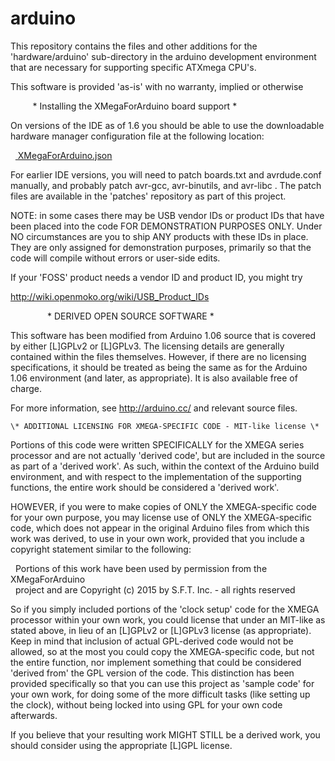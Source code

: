 arduino
=======

This repository contains the files and other additions for the 
'hardware/arduino' sub-directory in the arduino development environment 
that are necessary for supporting specific ATXmega CPU's.

This software is provided 'as-is' with no warranty, implied or otherwise


&nbsp;&nbsp;&nbsp;&nbsp;&nbsp;&nbsp;&nbsp;&nbsp;&nbsp;\* Installing the XMegaForArduino board support \*

On versions of the IDE as of 1.6 you should be able to use the downloadable
hardware manager configuration file at the following location:

&nbsp;&nbsp;<a href="https://raw.githubusercontent.com/XMegaForArduino/IDE/master/XMegaForArduino.json">
XMegaForArduino.json</a>

For earlier IDE versions, you will need to patch boards.txt and avrdude.conf
manually, and probably patch avr-gcc, avr-binutils, and avr-libc .  The patch
files are available in the 'patches' repository as part of this project.



NOTE:  in some cases there may be USB vendor IDs or product IDs that have
been placed into the code FOR DEMONSTRATION PURPOSES ONLY.  Under NO
circumstances are you to ship ANY products with these IDs in place.  They
are only assigned for demonstration purposes, primarily so that the code
will compile without errors or user-side edits.

If your 'FOSS' product needs a vendor ID and product ID, you might try

  http://wiki.openmoko.org/wiki/USB_Product_IDs



&nbsp;&nbsp;&nbsp;&nbsp;&nbsp;&nbsp;&nbsp;&nbsp;&nbsp;&nbsp;&nbsp;&nbsp;&nbsp;&nbsp;&nbsp;\* DERIVED OPEN SOURCE SOFTWARE \*

This software has been modified from Arduino 1.06 source that is covered by
either [L]GPLv2 or [L]GPLv3.  The licensing details are generally contained 
within the files themselves.  However, if there are no licensing
specifications, it should be treated as being the same as for the Arduino 1.06
environment (and later, as appropriate).  It is also available free of charge.

For more information, see http://arduino.cc/ and relevant source files.



    \* ADDITIONAL LICENSING FOR XMEGA-SPECIFIC CODE - MIT-like license \*

Portions of this code were written SPECIFICALLY for the XMEGA series processor
and are not actually 'derived code', but are included in the source as part of
a 'derived work'.  As such, within the context of the Arduino build
environment, and with respect to the implementation of the supporting
functions, the entire work should be considered a 'derived work'.

HOWEVER, if you were to make copies of ONLY the XMEGA-specific code for your
own purpose, you may license use of ONLY the XMEGA-specific code, which does
not appear in the original Arduino files from which this work was derived, to
use in your own work, provided that you include a copyright statement similar
to the following:


&nbsp;&nbsp;Portions of this work have been used by permission from the XMegaForArduino<br>
&nbsp;&nbsp;project and are Copyright (c) 2015 by S.F.T. Inc. - all rights reserved


So if you simply included portions of the 'clock setup' code for the XMEGA
processor within your own work, you could license that under an MIT-like
as stated above, in lieu of an [L]GPLv2 or [L]GPLv3 license (as appropriate).
Keep in mind that inclusion of actual GPL-derived code would not be allowed,
so at the most you could copy the XMEGA-specific code, but not the entire
function, nor implement something that could be considered 'derived from' the
GPL version of the code.  This distinction has been provided specifically so
that you can use this project as 'sample code' for your own work, for doing
some of the more difficult tasks (like setting up the clock), without being
locked into using GPL for your own code afterwards.

If you believe that your resulting work MIGHT STILL be a derived work, you
should consider using the appropriate [L]GPL license.


